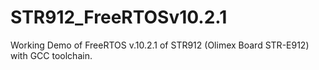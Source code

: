 # STR912_FreeRTOSv10.2.1
Working Demo of FreeRTOS v.10.2.1 of STR912 (Olimex Board STR-E912) with GCC toolchain.
